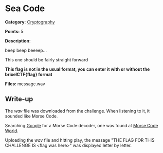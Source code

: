 # Sea Code
**Category:** [Cryptography](../README.md)

**Points:** 5

**Description:**

beep beep beeeep...

This one should be fairly straight forward

**This flag is not in the usual format, you can enter it with or without the brixelCTF{flag} format**

**Files:** message.wav

## Write-up
The *wav* file was downloaded from the challenge. When listening to it, it sounded like Morse Code.

Searching [Google](https://www.google.com) for a Morse Code decoder, one was found at [Morse Code World](https://morsecode.world/international/decoder/audio-decoder-adaptive.html).

Uploading the *wav* file and hitting play, the message "THE FLAG FOR THIS CHALLENGE IS &lt;flag was here&gt;" was displayed letter by letter.
